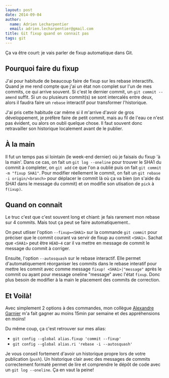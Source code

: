 ```yaml
---
layout: post
date: 2014-09-04
author:
  name: Adrien Lecharpentier
  email: adrien.lecharpentier@gmail.com
title: Git fixup quand on connait pas
tags: git
---
```


Ça va être court: je vais parler de fixup automatique dans Git.

## Pourquoi faire du fixup

J'ai pour habitude de beaucoup faire de fixup sur les rebase interactifs. Quand je me rend compte que j'ai un état non complet sur l'un de mes commits, ce qui arrive souvent. Si c'est le dernier commit, un `git commit --amend` suffit. Si un ou plusieurs commit(s) se sont intercalés entre deux, alors il faudra faire un `rebase` interactif pour transformer l'historique.

J'ai pris cette habitude car même si il m'arrive d'avoir de gros développement, je préfère faire de petit commit, mais au fil de l'eau ce n'est pas évident, ou alors on oubli quelque chose. Il faut souvent donc retravailler son historique localement avant de le publier.

## À la main

Il fut un temps pas si lointain (le week-end dernier) où je faisais du fixup 'à la main'. Dans ce cas, on fait un `git log --oneline` pour trouver le SHA1 du commit à completer, on `git add` ce que l'on a oublié puis on fait `git commit -m "fixup SHA1"`. Pour modifier réellement le commit, on fait un `git rebase -i origin/<branch>` pour déplacer le commit là où ça va bien (on s'aide du SHA1 dans le message du commit) et on modifie son utisation de `pick` à `f(ixup)`.

## Quand on connait

Le truc c'est que c'est souvent long et chiant: je fais rarement mon rebase sur 4 commits. Mais tout ça peut se faire automatiquement.. 

On peut utliser l'option `--fixup=<SHA1>` sur la commande `git commit` pour préciser que le commit courant va servir de fixup au commit `<SHA1>`. Sachat que `<SHA1>` peut être `HEAD~4` car il va mettre en message de commit le message du commit à corriger.

Ensuite, l'option `--autosquash` sur le rebase interactif. Elle permet d'automatiquement réorganiser les commits dans le rebase interatif pour mettre les commit avec comme message `fixup! <SHA1>|"message"` après le commit <SHA1> ou ayant pour message oneline "message" avec l'état `fixup`. Donc plus besoin de modifier à la main le placement des commits de correction.

## Et Voilà!

Avec simplement 2 options à des commandes, mon collègue [Alexandre Garnier](https://twitter.com/zigarn) m'a fait gagner au moins 15min par semaine et des appréhensions en moins! 

Du même coup, ça c'est retrouver sur mes alias:

 - `git config --global alias.fixup 'commit --fixup'`
 - `git config --global alias.ri 'rebase -i --autosquash'`

Je vous conseil fortement d'avoir un historique propre lors de votre publication (`push`). Un historique clair avec des messages de commits correctement formaté permet de lire et comprendre le dépôt de code avec un `git log --oneline`. Ça en vaut la peine!
